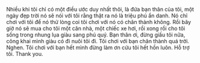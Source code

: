 Nhiều khi tôi chỉ có một điều ước duy nhất thôi, là đứa bạn thân của tôi, một ngày đẹp trời nó sẽ nói với tôi rằng thật ra nó là triệu phú ẩn danh. Nó chỉ chơi với tôi để nó thử lòng coi tôi chơi với nó có chân thành không. Rồi bây giờ nó sẽ mua cho tôi một căn nhà, một chiếc xe hơi, rồi xong rồi cho tôi sống trong nhung lụa giàu sang phú quý. Bạn thân ơi, đừng giấu tôi nữa, công khai mình giàu có đi nuôi tôi đi. Tôi chơi với bạn chân thành quá trời. Nghen. Tôi chơi với bạn hết mình đừng làm ơn cứu tôi hết hồn luôn. Hỗ trợ tôi. Thank you.